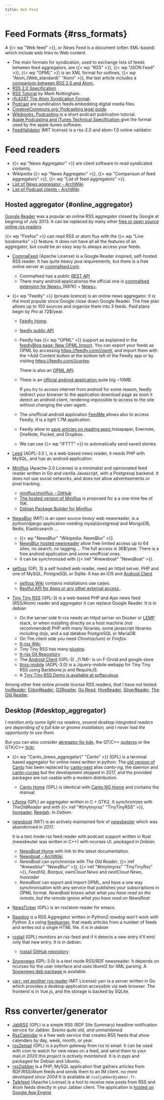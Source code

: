 ```yaml
---
title: Web Feed
---
```



# Feed Formats {#rss_formats}
A {{< wp "Web feed" >}}, or _News Feed_  is a document (often XML-based) which include
web links to Web content.

-   The main formats for syndication, used to exchange lists of feeds between feed
    aggregators, are
    {{< wp "RSS" >}},
    {{< wp "JSON Feed" >}},
    {{< wp "OPML" >}}  is an XML format for outlines,
    {{< wp "Atom_(Web_standard)"  "Atom" >}},
    the last article includes a [comparison between RSS 2.0 and Atom
    ](https://en.wikipedia.org/wiki/Atom_(Web_standard)#Atom_compared_to_RSS_2.0).
-   [RSS 2.0 Specification](http://blogs.law.harvard.edu/tech/rss)
-   [RSS Tutorial](http://www.mnot.net/rss/tutorial/)
    by Mark Nottingham.
-   [rfc4287 The Atom Syndication Format](https://tools.ietf.org/html/rfc4287).
-   [Podcast](http://en.wikipedia.org/wiki/Podcast)
    are syndication feeds embedding digital media files.
-   [CreativeCommons.org: Podcasting legal guide](http://wiki.creativecommons.org/Podcasting_Legal_Guide).
-   [Wikibooks: Podcasting](http://en.wikibooks.org/wiki/Podcasting)
    is a short podcast publication tutorial.
-   [Apple Podcasting and iTunes Technical Specification
    ](http://www.apple.com/itunes/store/podcaststechspecs.html)
    give the format used by the apple itunes software.
-   [FeedValidator](http://feedvalidator.org/)
    (MIT license) is a rss-2.0 and atom-1.0 online validator.


# Feed readers
-   {{< wp "News Aggregator" >}} are  client software to read syndicated contents.
-   Wikipedia {{< wp "News Aggregator" >}}, {{< wp "Comparison of feed aggregators" >}},
    {{< wp "List of feed aggregators" >}}.
-   [List of News aggregator - ArchWiki
    ](https://wiki.archlinux.org/index.php/List_of_applications/Internet#News_aggregators)
-   [List of Podcast clients - ArchWiki
    ](https://wiki.archlinux.org/index.php/List_of_applications/Internet#Podcast_clients)

## Hosted aggregator {#online_aggregator}
[Google Reader](http://www.google.com/reader/)
was a popular an online RSS aggregator closed by Google at
begining of July 2013. It can be replaced by  many other
[free or open source online rss readers
](http://alternativeto.net/software/google-reader/?license=free&platform=online)

{{< wp "Firefox" >}} can read RSS or atom flux with the {{< wp "Live bookmarks" >}}
feature. It does not have all all the features of an aggregator, but could be an easy
way to always access your feeds.

-   <a name="commafeed"></a>[CommaFeed](https://github.com/Athou/commafeed)
    (Apache License)
    is a Google Reader inspired, self-hosted RSS reader. It has quite heavy
    java requirements, but there is a free online server at
    [commafeed.com](https://www.commafeed.com/welcome).
    -   Commafeed has a public [REST API](https://www.commafeed.com/api/)
    -   There many android applicationss
        the official one is [commafeed extension for News+
        ](https://play.google.com/store/apps/details?id=com.commafeed.newspluscommafeedreader)
        (697K) + [News+](https://play.google.com/store/apps/details?id=com.noinnion.android.newsplus).

-   <a name="feedly"></a>{{< wp "Feedly" >}} (private licence)
    is an online news aggregator. It is the most popular since Google close down Google
    Reader. The  free plan allows up to 100 sources and organize them into 3 feeds. Paid
    plans begin by _Pro_ at 72$/year.
    -   [Feedly Home](https://feedly.com/).
    -   [feedly public API](https://developer.feedly.com/)
    -   Feedly has {{< wp "OPML" >}} support as explained in the
        [feedlyBlog page: New OPML Import](https://blog.feedly.com/opml/).
        You can export your feeds as OPML by accessing <https://feedly.com/i/opml>,
        and import them with the +Add Content button at the bottom left of the Feedly
        app or by visiting <https://feedly.com/i/cortex>.

        There is also an [OPML API](https://developer.feedly.com/v3/opml/).
    -   There is an [official android application
        ](https://play.google.com/store/apps/details?id=com.devhd.feedly)
        quite big ~10MB.

        If you try to access internet from android for some reason, feedly redirect your
        browser to the application download page as soon it detect an android client,
        rendering impossible to access to the site without changing the user-agent.

    -   The unofficial android application [FeedMe
        ](https://play.google.com/store/apps/details?id=com.seazon.feedme)
        allows also to access Feedly, It is a light 1.7M application.
    -   Feedly allow to [save articles on reading apps
        ](https://blog.feedly.com/seven-ways-to-save-articles-that-you-read-in-feedly/)
        Instapaper, Evernote, OneNote, Pocket, and Dropbox.
    -   We can use {{< wp "IFTTT" >}} to automatically send saved stories.

-   [Leed](https://github.com/ldleman/Leed) (AGPL-3.0 ),
    is a web-based news reader, it needs PHP with MySQL, and has an android application.
-   [Miniflux](https://miniflux.app/) (Apache-2.0 License)
    is a minimalist and opinionated feed reader written in Go and vanilla Javascript,
    with a Postgresql backend.
    It does not use social networks, and does not allow advertisements or pixel tracking.
    -   [miniflux/miniflux - GitHub](https://github.com/miniflux/miniflux)
    -   [The hosted version of Miniflux](https://miniflux.app/hosting.html)
        is proposed for a a one-time fee of 15€.
    -   [Debian Package Builder for Miniflux](https://github.com/miniflux/deb-package)
-   <a name="newsblur"></a>[NewsBlur](https://github.com/samuelclay/NewsBlur) (MIT)
    is an open source _heavy_ web newsreader, is a python/django application needing
    mysql/postgresql and MongoDB, Redis, Elasticsearch ...
    -   {{< wp "NewsBlur"  "Wikipedia: NewsBlur" >}}.
    -   [NewsBlur hosted newsreader](http://www.newsblur.com/) allow
        free limited access up to 64 sites, no search, no tagging.... The full access is
        36$/year. There is a free android application and some unofficial ones.
    -   It can be synchronized with {{< iref "#newsboat" "NewsBoat" >}}.
-   [selfoss](http://selfoss.aditu.de/) (GPL 3)
    a self hosted web reader, need an httpd server, PHP and one of MySQL, PostgreSQL or
    Sqlite. It has an IOS and [Android Client
    ](https://play.google.com/store/apps/details?id=fr.ydelouis.selfoss)
    -   [selfoss Wiki](https://github.com/fossar/selfoss/wiki) contains installations
        use cases.
    -   [Restful API for Apps or any other external access
        ](https://github.com/SSilence/selfoss/wiki/Restful-API-for-Apps-or-any-other-external-access).
-   <a name="tinytinyrss"></a>
    [Tiny Tiny RSS](https://tt-rss.org/) (GPL-3)
    is a web-based  PHP and Ajax news feed (RSS/Atom) reader and
    aggregator it can replace Google Reader. It is in debian
    -   On the server side tt-rss needs an httpd server on Docker or
        [LEMP](https://lemp.io/) stack, or when installing directly on a host machine
        (not recommended) PHP with many libraries, some javascript libraries including
        dojo, and a sql databse PostgreSQL or MariaDB.
    -   On The client side you need _Chrom(e/ium)_ or _Firefox_.
    -   [tt-rss Wiki](https://tt-rss.org/wiki.php).
    -   Tiny Tiny RSS has many
        [plugins](https://tt-rss.org/wiki/Plugins).
    -   [tt-rss Git Repository](https://git.tt-rss.org/git/tt-rss/src/master)
    -   The [Android Client](https://git.tt-rss.org/fox/tt-rss-android) (GPL-3)
        _(1.1M)- is on F-Droid and google store
    -   [ttrss-mobile](https://github.com/mboinet/ttrss-mobile) (AGPL-3.0)
        is a Jquery-mobile webapp for Tiny Tiny RSS using Backbone.js and
        RequireJS.
    -   A [Tiny Tiny RSS Demo is available at softaculous
        ](http://www.softaculous.com/demos/Tiny_Tiny_RSS)

Among other free online _private license_ RSS readers, that I have not tested:
[InoReader](https://inoreader.com/), [EldonReader](http://reader.eldonlabs.com),
[G2Reader](http://www.g2reader.com/fr/), [Go Read](http://www.goread.io),
[HiveReader](http://hivereader.com), [SilverReader](http://silverreader.com),
[The Old Reader](https://theoldreader.com/).


## Desktop {#desktop_aggregator}
_I mention only some light rss readers, several desktop integrated
readers are depending of a full kde or gnome installation,
and I never had the opportunity to use them._

But you can also consider [akregator for kde](http://akregator.kde.org/), the QT/C++
[quiterss](https://quiterss.org/) or the GTK/C++ [tickr](https://www.open-tickr.net/).

-   {{< wp "Canto_(news_aggregator)"  "Canto" >}} (GPL)
    is a terminal based aggregator for online news written in python.
    The [old version of Canto](https://github.com/themoken/Canto) has been replaced by
    [canto-next](http://github.com/themoken/canto-next) alias _canto-ng_, the daemon and
    [canto-curses](https://github.com/themoken/canto-curses) but the development stopped
    in 2017, and the provided packages are not usable with a modern distribution.
    -   [Canto Home](http://codezen.org/canto/) (GPL) is identical with
        [Canto NG Home](http://codezen.org/canto-ng/) and contains the manual.
-   [Liferea](http://liferea.sourceforge.net/) (GPL) an  aggregator written in C + GTK2.
    It synchronizes with _TheOldReader_  and with {{< iref "#tinytinyrss" "TinyTinyRSS" >}},
    [Inoreader](http://www.inoreader.com/), [Reedah](https://www.reedah.com/). _In Debian._
-   <a name="newsboat"></a>[newsboat](https://github.com/newsboat/newsboat) (MIT)
    is an actively maintained fork of
    <a name="newsbeuter"></a>[newsbeuter](http://www.newsbeuter.org/) which was
    abandonned in 2017.

    It is a text mode rss feed reader with podcast support written in Rust (newsbeuter
    was written in C++) with ncurses UI. _packaged in Debian._

    -   [NewsBoat Home](https://newsboat.org/) with link to the latest documentation.
    -   [Newsboat - ArchWiki](https://wiki.archlinux.org/index.php/Newsboat).
    -   _NewsBoat_ can synchronize with _The Old Reader_,
        {{< iref "#newsblur" "NewsBlur" >}},  {{< iref "#tinytinyrss" "TinyTinyRss" >}},
        _FeedHQ_, _Bazqux_, _ownCloud News_ and _nextCloud News_,
        _Inoreader_
    -   _NewsBoat_ can export and import OPML, and have a one way synchronisation
        with any service that publishes your subscriptions in OPML format.
        _NewsBoat knows what what you have read on the remote, but the remote ignore
        what you have read on NewsBoat_

-   <a name="newsticker"></a>
    [NewsTicker](http://www.emacswiki.org/emacs/NewsTicker) (GPL)
    is an rss/atom reader for emacs.
-   [Rawdog](http://offog.org/code/rawdog.html)
    is a RSS Aggregator written in Python2 _rawdog won't work with Python 3.x_ using
    [feedparser](http://www.feedparser.org/), that reads articles from a
    number of feeds and writes out a single HTML file. _It is in debian_
-   [rsstail](http://www.vanheusden.com/rsstail/) (GPL)
    monitors an rss-feed and if it detects a new entry it'll emit only
    that new entry. _It is in debian._
    -   [rsstail GitHub repository](https://github.com/flok99/rsstail)

-   [Snownews](https://github.com/kouya/snownews) (GPL-3.0)
    is a text mode RSS/RDF newsreader. It depends on ncurses
    for the user interface and uses libxml2 for XML parsing.
    A [Snownews deb package
    ](http://packages.debian.org/search?keywords=snownews)
    is available.
-   [yarr: yet another rss reader](https://github.com/nkanaev/yarr) (MIT License)
    yarr is a server written in Go which provides a desktop application accessible
    via web browser. The frontend is in Vue.js, and the storage is backed by SQLite.

# Rss converter/generator

-   [JabRSS](http://dev.cmeerw.org/jabrss/Documentation) (GPL)
    is a simple RSS (RDF Site Summary) headline notification service for Jabber.
    _Seems quite old, and unmaintened._
-   [RssCalendar](http://www.rsscalendar.com/)
    is a free web service that creates RSS feeds that show calendars by day, week,
    month, or year.
-   [rss2email](https://github.com/rss2email/rss2email) (GPL)
    is a python gateway from rss to email. It can be used with _cron_ to watch for new
    news on a feed, and send them to your mail._in 2020 this project is actively
    maintained._ It is in pypi and packaged
    for Debian and Ubuntu.
-   [rss2jabber](http://sourceforge.net/projects/rss2jabber.berlios/)
    is a PHP, MySQL application that gathers articles from RDF/RSS/Atom
    feeds and sends them to an IM client. _no more developed since 2004_
    It is available at `rss2jabber@jabber.fr`.
-   [Talkfeed](http://code.google.com/p/talkfeed/) (Apache License)
    is a tool to receive new posts from RSS and Atom feeds
    directly in your Jabber client.
    The application is
    [hosted on Google App Engine](http://talkfeed.appspot.com)


<!-- Local Variables: -->
<!-- mode: markdown -->
<!-- ispell-local-dictionary: "english" -->
<!-- End: -->

